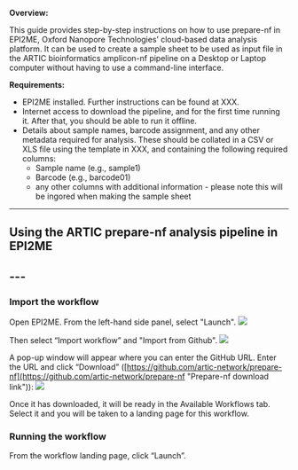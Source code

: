**Overview:** 

This guide provides step-by-step instructions on how to use prepare-nf in EPI2ME, Oxford Nanopore Technologies’ cloud-based data analysis platform. It can be used to create a sample sheet to be used as input file in the ARTIC bioinformatics amplicon-nf pipeline on a Desktop or Laptop computer without having to use a command-line interface.


**Requirements:**

* EPI2ME installed. Further instructions can be found at XXX.
* Internet access to download the pipeline, and for the first time running it. After that, you should be able to run it offline.
* Details about sample names, barcode assignment, and any other metadata required for analysis. These should be collated in a CSV or XLS file using the template in XXX, and containing the following required columns:
	* Sample name (e.g., sample1)
	* Barcode (e.g., barcode01)
	* any other columns with additional information - please note this will be ingored when making 		the sample sheet

---

## Using the ARTIC prepare-nf analysis pipeline in EPI2ME

## ---
### **Import the workflow**

Open EPI2ME. From the left-hand side panel, select "Launch". 
![](https://github.com/artic-network/artic-doc/blob/hackathon/images/prepare-nf/Screenshot_preparenf_launch.png)

Then select “Import workflow” and "Import from Github".
![](https://github.com/artic-network/artic-doc/blob/hackathon/images/prepare-nf/Screenshot_preparenf_import.png)

A pop-up window will appear where you can enter the GitHub URL. Enter the URL and click “Download” ([https://github.com/artic-network/prepare-nf](https://github.com/artic-network/prepare-nf "Prepare-nf download link")):
![](https://github.com/artic-network/artic-doc/blob/hackathon/images/prepare-nf/Screenshot_preparenf_link.png)

Once it has downloaded, it will be ready in the Available Workflows tab. Select it and you will be taken to a landing page for this workflow.

### **Running the workflow**

From the workflow landing page, click “Launch”.


